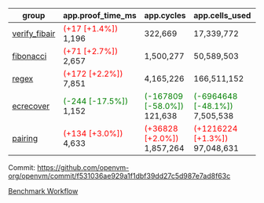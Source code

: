 | group | app.proof_time_ms | app.cycles | app.cells_used | leaf.proof_time_ms | leaf.cycles | leaf.cells_used |
| -- | -- | -- | -- | -- | -- | -- |
| [verify_fibair](https://github.com/openvm-org/openvm/blob/benchmark-results/benchmarks-pr/1708/verify_fibair-f531036ae929a1f1dbf39dd27c5d987e7ad8f63c.md) |<span style='color: red'>(+17 [+1.4%])</span> 1,196 |  322,669 |  17,339,772 |- | - | - |
| [fibonacci](https://github.com/openvm-org/openvm/blob/benchmark-results/benchmarks-pr/1708/fibonacci-f531036ae929a1f1dbf39dd27c5d987e7ad8f63c.md) |<span style='color: red'>(+71 [+2.7%])</span> 2,657 |  1,500,277 |  50,589,503 |- | - | - |
| [regex](https://github.com/openvm-org/openvm/blob/benchmark-results/benchmarks-pr/1708/regex-f531036ae929a1f1dbf39dd27c5d987e7ad8f63c.md) |<span style='color: red'>(+172 [+2.2%])</span> 7,851 |  4,165,226 |  166,511,152 |- | - | - |
| [ecrecover](https://github.com/openvm-org/openvm/blob/benchmark-results/benchmarks-pr/1708/ecrecover-f531036ae929a1f1dbf39dd27c5d987e7ad8f63c.md) |<span style='color: green'>(-244 [-17.5%])</span> 1,152 | <span style='color: green'>(-167809 [-58.0%])</span> 121,638 | <span style='color: green'>(-6964648 [-48.1%])</span> 7,505,538 |- | - | - |
| [pairing](https://github.com/openvm-org/openvm/blob/benchmark-results/benchmarks-pr/1708/pairing-f531036ae929a1f1dbf39dd27c5d987e7ad8f63c.md) |<span style='color: red'>(+134 [+3.0%])</span> 4,633 | <span style='color: red'>(+36828 [+2.0%])</span> 1,857,264 | <span style='color: red'>(+1216224 [+1.3%])</span> 97,048,631 |- | - | - |


Commit: https://github.com/openvm-org/openvm/commit/f531036ae929a1f1dbf39dd27c5d987e7ad8f63c

[Benchmark Workflow](https://github.com/openvm-org/openvm/actions/runs/15436753319)
